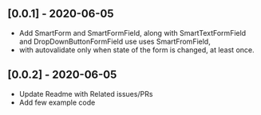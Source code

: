 ## [0.0.1] - 2020-06-05

* Add SmartForm and SmartFormField, along with SmartTextFormField and DropDownButtonFormField use uses SmartFromField, 
* with autovalidate only when state of the form is changed, at least once.

## [0.0.2] - 2020-06-05

* Update Readme with Related issues/PRs 
* Add few example code

